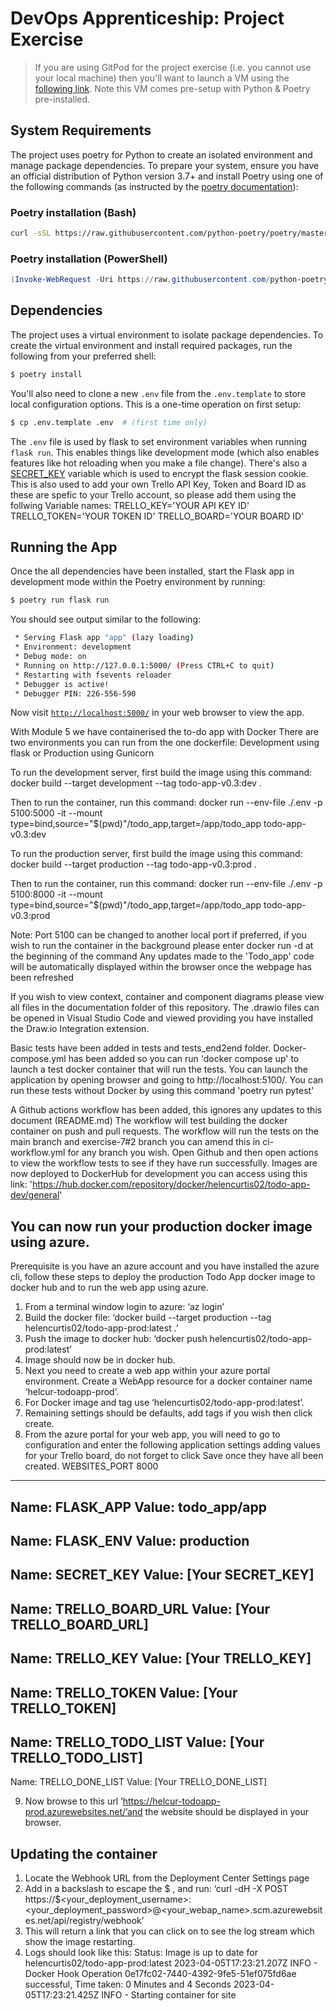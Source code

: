 # DevOps Apprenticeship: Project Exercise

> If you are using GitPod for the project exercise (i.e. you cannot use your local machine) then you'll want to launch a VM using the [following link](https://gitpod.io/#https://github.com/CorndelWithSoftwire/DevOps-Course-Starter). Note this VM comes pre-setup with Python & Poetry pre-installed.

## System Requirements

The project uses poetry for Python to create an isolated environment and manage package dependencies. To prepare your system, ensure you have an official distribution of Python version 3.7+ and install Poetry using one of the following commands (as instructed by the [poetry documentation](https://python-poetry.org/docs/#system-requirements)):

### Poetry installation (Bash)

```bash
curl -sSL https://raw.githubusercontent.com/python-poetry/poetry/master/install-poetry.py | python -
```

### Poetry installation (PowerShell)

```powershell
(Invoke-WebRequest -Uri https://raw.githubusercontent.com/python-poetry/poetry/master/install-poetry.py -UseBasicParsing).Content | python -
```

## Dependencies

The project uses a virtual environment to isolate package dependencies. To create the virtual environment and install required packages, run the following from your preferred shell:

```bash
$ poetry install
```

You'll also need to clone a new `.env` file from the `.env.template` to store local configuration options. This is a one-time operation on first setup:

```bash
$ cp .env.template .env  # (first time only)
```

The `.env` file is used by flask to set environment variables when running `flask run`. This enables things like development mode (which also enables features like hot reloading when you make a file change). There's also a [SECRET_KEY](https://flask.palletsprojects.com/en/1.1.x/config/#SECRET_KEY) variable which is used to encrypt the flask session cookie.
This is also used to add your own Trello API Key, Token and Board ID as these are spefic to your Trello account, so please add them using the follwing Variable names:
TRELLO_KEY='YOUR API KEY ID'
TRELLO_TOKEN='YOUR TOKEN ID'
TRELLO_BOARD='YOUR BOARD ID' 

## Running the App

Once the all dependencies have been installed, start the Flask app in development mode within the Poetry environment by running:
```bash
$ poetry run flask run
```

You should see output similar to the following:
```bash
 * Serving Flask app "app" (lazy loading)
 * Environment: development
 * Debug mode: on
 * Running on http://127.0.0.1:5000/ (Press CTRL+C to quit)
 * Restarting with fsevents reloader
 * Debugger is active!
 * Debugger PIN: 226-556-590
```
Now visit [`http://localhost:5000/`](http://localhost:5000/) in your web browser to view the app.

With Module 5 we have containerised the to-do app with Docker
There are two environments you can run from the one dockerfile: Development using flask or Production using Gunicorn

To run the development server, first build the image using this command:
docker build --target development --tag todo-app-v0.3:dev .
  
Then to run the container, run this command:
docker run --env-file ./.env -p 5100:5000 -it --mount type=bind,source="$(pwd)"/todo_app,target=/app/todo_app todo-app-v0.3:dev

To run the production server, first build the image using this command:
docker build --target production --tag todo-app-v0.3:prod .

Then to run the container, run this command:
docker run --env-file ./.env -p 5100:8000 -it --mount type=bind,source="$(pwd)"/todo_app,target=/app/todo_app todo-app-v0.3:prod

Note: Port 5100 can be changed to another local port if preferred, if you wish to run the container in the background please enter docker run -d at the beginning of the command
Any updates made to the 'Todo_app' code will be automatically displayed within the browser once the webpage has been refreshed

If you wish to view context, container and component diagrams please view all files in the documentation folder of this repository. The .drawio files can be opened in Visual Studio Code and viewed providing you have installed the Draw.io Integration extension. 

Basic tests have been added in tests and tests_end2end folder. Docker-compose.yml has been added so you can run 'docker compose up' to launch a test docker container that will run the tests. You can launch the application by opening browser and going to http://localhost:5100/.
You can run these tests without Docker by using this command 'poetry run pytest'

A Github actions workflow has been added, this ignores any updates to this document (README.md)
The workflow will test building the docker container on push and pull requests. The workflow will run the tests on the main branch and exercise-7#2 branch you can amend this in ci-workflow.yml for any branch you wish.
Open Github and then open actions to view the workflow tests to see if they have run successfully.
Images are now deployed to DockerHub for development you can access using this link: 'https://hub.docker.com/repository/docker/helencurtis02/todo-app-dev/general'

You can now run your production docker image using azure.
--------------------------------------------------------
Prerequisite is you have an azure account and you have installed the azure cli, follow these steps to deploy the production Todo App docker image to docker hub and to run the web app using azure.
1.	From a terminal window login to azure: ‘az login’
2.	Build the docker file: ‘docker build --target production --tag helencurtis02/todo-app-prod:latest .’
3.	Push the image to docker hub: ‘docker push helencurtis02/todo-app-prod:latest’
4.	Image should now be in docker hub.
5.	Next you need to create a web app within your azure portal environment. Create a WebApp resource for a docker container name ‘helcur-todoapp-prod’. 
6.	For Docker image and tag use ‘helencurtis02/todo-app-prod:latest’.
7.	Remaining settings should be defaults, add tags if you wish then click create.
8.	From the azure portal for your web app, you will need to go to configuration and enter the following application settings adding values for your Trello board, do not forget to click Save once they have all been created.
WEBSITES_PORT
8000
-----------------------------
Name: FLASK_APP
Value: todo_app/app
-----------------------------
Name: FLASK_ENV
Value: production
----------------------------
Name: SECRET_KEY
Value: [Your SECRET_KEY]
----------------------------
Name: TRELLO_BOARD_URL
Value: [Your TRELLO_BOARD_URL]
----------------------------
Name: TRELLO_KEY
Value: [Your TRELLO_KEY]
----------------------------
Name: TRELLO_TOKEN
Value: [Your TRELLO_TOKEN]
----------------------------
Name: TRELLO_TODO_LIST
Value: [Your TRELLO_TODO_LIST]
----------------------------
Name: TRELLO_DONE_LIST
Value: [Your TRELLO_DONE_LIST]

9.	Now browse to this url ‘https://helcur-todoapp-prod.azurewebsites.net/’and the website should be displayed in your browser.

Updating the container
----------------------
1.	Locate the Webhook URL from the Deployment Center Settings page
2.	Add in a backslash to escape the $ , and run: 
    ‘curl -dH -X POST https://\$<your_deployment_username>:<your_deployment_password>@<your_webap_name>.scm.azurewebsites.net/api/registry/webhook’
3.	This will return a link that you can click on to see the log stream which show the image restarting.
4.	Logs should look like this:
Status: Image is up to date for helencurtis02/todo-app-prod:latest
2023-04-05T17:23:21.207Z INFO  - Docker Hook Operation 0e17fc02-7440-4392-9fe5-51ef075fd6ae successful, Time taken: 0 Minutes and 4 Seconds
2023-04-05T17:23:21.425Z INFO  - Starting container for site
